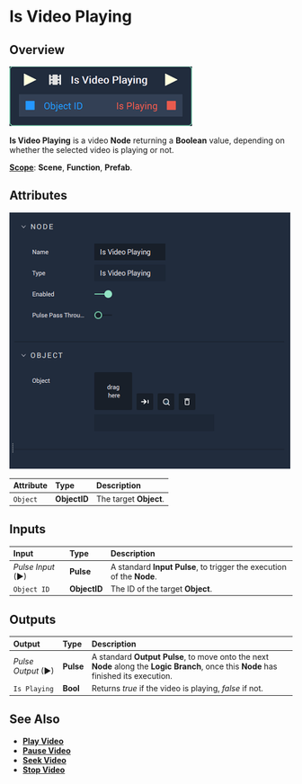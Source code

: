 # Is Video Playing

## Overview

![The Is Video Playing Node.](../../../.gitbook/assets/node-is-video-playing.png)

**Is Video Playing** is a video **Node** returning a **Boolean** value, depending on whether the selected video is playing or not.

[**Scope**](../../overview.md#scopes): **Scene**, **Function**, **Prefab**.

## Attributes

![The Is Video Playing Node Attributes.](../../../.gitbook/assets/node-is-video-playing-attr.png)

| Attribute | Type | Description |
| :--- | :--- | :--- |
| `Object` | **ObjectID** | The target **Object**. |

## Inputs

| Input | Type | Description |
| :--- | :--- | :--- |
| _Pulse Input_ \(►\) | **Pulse** | A standard **Input Pulse**, to trigger the execution of the **Node**. |
| `Object ID` | **ObjectID** | The ID of the target **Object**. |

## Outputs

| Output | Type | Description |
| :--- | :--- | :--- |
| _Pulse Output_ \(►\) | **Pulse** | A standard **Output Pulse**, to move onto the next **Node** along the **Logic Branch**, once this **Node** has finished its execution. |
| `Is Playing` | **Bool** | Returns *true* if the video is playing, *false* if not. <!-- Returns **None** if there is no file or **Scene Object**. --> |

## See Also

* [**Play Video**](playvideo.md)
* [**Pause Video**](pausevideo.md)
* [**Seek Video**](seekvideo.md)
* [**Stop Video**](stopvideo.md)

